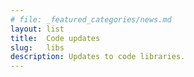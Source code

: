 ```yaml
---
# file: _featured_categories/news.md
layout: list
title:  Code updates
slug:   libs
description: Updates to code libraries.
---
```

